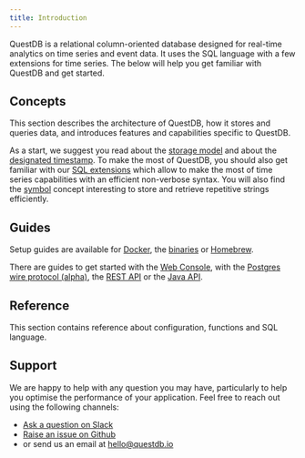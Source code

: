 ```yaml
---
title: Introduction
---
```


QuestDB is a relational column-oriented database designed for real-time
analytics on time series and event data. It uses the SQL language with a few
extensions for time series. The below will help you get familiar with QuestDB
and get started.

## Concepts

This section describes the architecture of QuestDB, how it stores and queries
data, and introduces features and capabilities specific to QuestDB.

As a start, we suggest you read about the
[storage model](concept/storage-model.md) and about the
[designated timestamp](concept/designated-timestamp.md). To make the most of
QuestDB, you should also get familiar with our
[SQL extensions](concept/sql-extensions.md) which allow to make the most of time
series capabilities with an efficient non-verbose syntax. You will also find the
[symbol](concept/symbol.md) concept interesting to store and retrieve repetitive
strings efficiently.

## Guides

Setup guides are available for [Docker](guide/docker.md), the
[binaries](guide/binaries.md) or [Homebrew](guide/homebrew.md).

There are guides to get started with the [Web Console](guide/web-console.md),
with the [Postgres wire protocol (alpha)](guide/postgres-wire.md), the
[REST API](guide/rest.md) or the [Java API](api/java.md).

## Reference

This section contains reference about configuration, functions and SQL language.

## Support

We are happy to help with any question you may have, particularly to help you
optimise the performance of your application. Feel free to reach out using the
following channels:

- [Ask a question on Slack](https://join.slack.com/t/questdb/shared_invite/enQtNzk4Nzg4Mjc2MTE2LTEzZThjMzliMjUzMTBmYzVjYWNmM2UyNWJmNDdkMDYyZmE0ZDliZTQxN2EzNzk5MDE3Zjc1ZmJiZmFiZTIwMGY>)
- [Raise an issue on Github](https://github.com/questdb/questdb/issues)
- or send us an email at [hello@questdb.io](mailto:hello@questdb.io)

